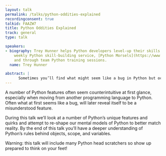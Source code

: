 ```yaml
---
layout: talk
permalink: /talks/python-oddities-explained
recordingconsent: true
talkid: FAAZW7
title: Python Oddities Explained
track: general
type: talk

speakers:
- biography: Trey Hunner helps Python developers level-up their skills through his
    weekly Python skill-building service, [Python Morsels](https://www.pythonmorsels.com/)
    and through team Python training sessions.
  name: Trey Hunner

abstract: | 
      Sometimes you’ll find what might seem like a bug in Python but occasionally these bugs reveal themselves to be misunderstood features. During this talk we’ll look at a number of Python’s unique features and quirks and attempt to re-shape our mental models of how Python works.
---
```


A number of Python features often seem counterintuitive at first glance, especially when moving from another programming language to Python. Often what at first seems like a bug, will later reveal itself to be a misunderstood feature.

During this talk we’ll look at a number of Python’s unique features and quirks and attempt to re-shape our mental models of Python to better match reality. By the end of this talk you’ll have a deeper understanding of Python’s rules behind objects, scope, and variables.

Warning: this talk will include many Python head scratchers so show up prepared to think on your feet!
